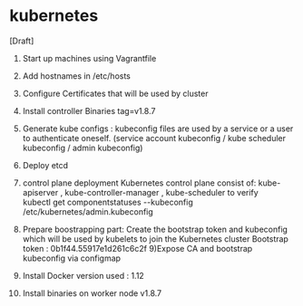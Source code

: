 # kubernetes
[Draft]

1) Start up machines using Vagrantfile
2) Add hostnames in /etc/hosts
3) Configure Certificates that will be used by cluster 
4) Install controller Binaries  tag=v1.8.7
5) Generate kube configs : kubeconfig files are used by a service or a user to authenticate oneself. 
   (service account kubeconfig / kube scheduler kubeconfig / admin kubeconfig)
6) Deploy etcd 
7) control plane deployment 
   Kubernetes control plane consist of: kube-apiserver , kube-controller-manager , kube-scheduler
   to verify  
       kubectl get componentstatuses --kubeconfig /etc/kubernetes/admin.kubeconfig

8) Prepare boostrapping part: Create the bootstrap token and kubeconfig which will be used by kubelets to
join the Kubernetes cluster
        Bootstrap token : 0b1f44.55917e1d261c6c2f
9)Expose CA and bootstrap kubeconfig via configmap 

10) Install Docker version used : 1.12
11) Install binaries on worker node v1.8.7


 



